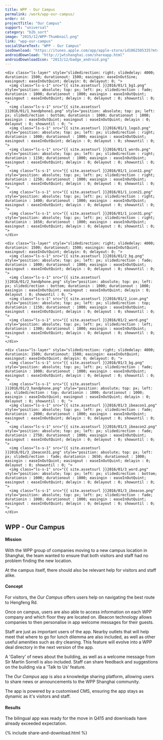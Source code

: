 ```yaml
---
title: WPP - Our Campus
permalink: /work/wpp-our-campus/
order: 44
projectTitle: "Our Campus"
support: "universal"
category: "b2b_sort"
image: "2015/12/WPP-Thumbnail.png"
link: "wpp-our-campus"
socialShareText: "WPP - Our Campus"
iosDownload: "https://itunes.apple.com/app/apple-store/id1062505335?mt=8"
androidDownload: "http://jwtshanghai.com/shareapp.html"
androidDownloadIcon: "2013/12/badge_android.png"
---
```

<div class="avia-layerslider solid_bottom_border">
  <div id="layerslider_1" class="ls-wp-container">

    <div class="ls-layer" style="slidedirection: right; slidedelay: 4000; durationin: 1500; durationout: 1500; easingin: easeInOutSine; easingout: easeInOutQuint; delayin: 0; delayout: 0; ">
      <img class="ls-s-1" src="{{ site.assetsurl }}2016/01/1_bg1.png" style="position: absolute; top: px; left: px; slidedirection : fade; durationin : 1000; durationout : 1000; easingin : easeInOutQuint; easingout : easeInOutQuint; delayin : 0; delayout : 0; showuntil : 0; ">
      <img class="ls-s-1" src="{{ site.assetsurl }}2016/01/1_handphone1.png" style="position: absolute; top: px; left: px; slidedirection : bottom; durationin : 1000; durationout : 1000; easingin : easeInOutQuint; easingout : easeInOutQuint; delayin : 0; delayout : 0; showuntil : 0; ">
      <img class="ls-s-1" src="{{ site.assetsurl }}2016/01/1_logo3.png" style="position: absolute; top: px; left: px; slidedirection : right; durationin : 1000; durationout : 1000; easingin : easeInOutQuint; easingout : easeInOutQuint; delayin : 0; delayout : 0; showuntil : 0; ">
      <img class="ls-s-1" src="{{ site.assetsurl }}2016/01/1_words.png" style="position: absolute; top: px; left: px; slidedirection : right; durationin : 1150; durationout : 1000; easingin : easeInOutQuint; easingout : easeInOutQuint; delayin : 0; delayout : 0; showuntil : 0; ">
      <img class="ls-s-1" src="{{ site.assetsurl }}2016/01/1_icon11.png" style="position: absolute; top: px; left: px; slidedirection : right; durationin : 1250; durationout : 1000; easingin : easeInOutQuint; easingout : easeInOutQuint; delayin : 0; delayout : 0; showuntil : 0; ">
      <img class="ls-s-1" src="{{ site.assetsurl }}2016/01/1_icon21.png" style="position: absolute; top: px; left: px; slidedirection : right; durationin : 1400; durationout : 1000; easingin : easeInOutQuint; easingout : easeInOutQuint; delayin : 0; delayout : 0; showuntil : 0; ">
      <img class="ls-s-1" src="{{ site.assetsurl }}2016/01/1_icon31.png" style="position: absolute; top: px; left: px; slidedirection : right; durationin : 1650; durationout : 1000; easingin : easeInOutQuint; easingout : easeInOutQuint; delayin : 0; delayout : 0; showuntil : 0; ">
    </div>

    <div class="ls-layer" style="slidedirection: right; slidedelay: 4000; durationin: 1500; durationout: 1500; easingin: easeInOutQuint; easingout: easeInOutQuint; delayin: 0; delayout: 0; ">
      <img class="ls-s-1" src="{{ site.assetsurl }}2016/01/2_bg.png" style="position: absolute; top: px; left: px; slidedirection : fade; durationin : 1000; durationout : 1000; easingin : easeInOutQuint; easingout : easeInOutQuint; delayin : 0; delayout : 0; showuntil : 0; ">
      <img class="ls-s-1" src="{{ site.assetsurl }}2016/01/2_handphone.png" style="position: absolute; top: px; left: px; slidedirection : bottom; durationin : 1000; durationout : 1000; easingin : easeInOutQuint; easingout : easeInOutQuint; delayin : 0; delayout : 0; showuntil : 0; ">
      <img class="ls-s-1" src="{{ site.assetsurl }}2016/01/2_icon.png" style="position: absolute; top: px; left: px; slidedirection : top; durationin : 1150; durationout : 1000; easingin : easeInOutQuint; easingout : easeInOutQuint; delayin : 0; delayout : 0; showuntil : 0; ">
      <img class="ls-s-1" src="{{ site.assetsurl }}2016/01/2_word.png" style="position: absolute; top: px; left: px; slidedirection : left; durationin : 1300; durationout : 1000; easingin : easeInOutQuint; easingout : easeInOutQuint; delayin : 0; delayout : 0; showuntil : 0; ">
    </div>

    <div class="ls-layer" style="slidedirection: right; slidedelay: 4000; durationin: 1500; durationout: 1500; easingin: easeInOutQuint; easingout: easeInOutQuint; delayin: 0; delayout: 0; ">
      <img class="ls-s-1" src="{{ site.assetsurl }}2016/01/3_bg.png" style="position: absolute; top: px; left: px; slidedirection : fade; durationin : 1000; durationout : 1000; easingin : easeInOutQuint; easingout : easeInOutQuint; delayin : 0; delayout : 0; showuntil : 0; ">
      <img class="ls-s-1" src="{{ site.assetsurl }}2016/01/3_handphone.png" style="position: absolute; top: px; left: px; slidedirection : top; durationin : 1000; durationout : 1000; easingin : easeInOutQuint; easingout : easeInOutQuint; delayin : 0; delayout : 0; showuntil : 0; ">
      <img class="ls-s-1" src="{{ site.assetsurl }}2016/01/3_ibeacon1.png" style="position: absolute; top: px; left: px; slidedirection : fade; durationin : 2000; durationout : 1000; easingin : easeInOutQuint; easingout : easeInOutQuint; delayin : 0; delayout : 0; showuntil : 0; ">
      <img class="ls-s-1" src="{{ site.assetsurl }}2016/01/3_ibeacon2.png" style="position: absolute; top: px; left: px; slidedirection : fade; durationin : 2750; durationout : 1000; easingin : easeInOutQuint; easingout : easeInOutQuint; delayin : 0; delayout : 0; showuntil : 0; ">
      <img class="ls-s-1" src="{{ site.assetsurl }}2016/01/3_ibeacon31.png" style="position: absolute; top: px; left: px; slidedirection : fade; durationin : 3650; durationout : 1000; easingin : easeInOutQuint; easingout : easeInOutQuint; delayin : 0; delayout : 0; showuntil : 0; ">
      <img class="ls-s-1" src="{{ site.assetsurl }}2016/01/3_word.png" style="position: absolute; top: px; left: px; slidedirection : bottom; durationin : 1000; durationout : 1000; easingin : easeInOutQuint; easingout : easeInOutQuint; delayin : 0; delayout : 0; showuntil : 0; ">
      <img class="ls-s-1" src="{{ site.assetsurl }}2016/01/3_ibeacon.png" style="position: absolute; top: px; left: px; slidedirection : fade; durationin : 1000; durationout : 1000; easingin : easeInOutQuint; easingout : easeInOutQuint; delayin : 0; delayout : 0; showuntil : 0; ">
    </div>
  </div>
</div>

<div class="wrapper content project-detail" markdown="1">
  <h2 class="content-h2 with-bottom-line">WPP - Our Campus</h2>

#### Mission

With the WPP group of companies moving to a new campus location in Shanghai, the team wanted to ensure that both visitors and staff had no problem finding the new location.

At the campus itself, there should also be relevant help for visitors and staff alike.

#### Concept

For visitors, the _Our Campus_ offers users help on navigating the best route to Hengfeng Rd. 

Once on campus, users are also able to access information on each WPP company and which floor they are located on. iBeacon technology allows companies to then personalise in app welcome messages for their guests.

Staff are just as important users of the app. Nearby outlets that will help meet that where to go for lunch dilemma are also included, as well as other useful amenities such as dry cleaning. This feature will evolve into a WPP deal directory in the next version of the app.

A 'Gallery' of news about the building, as well as a welcome message from Sir Martin Sorrell is also included. Staff can share feedback and suggestions on the building via a 'Talk to Us' feature.

The _Our Campus_ app is also a knowledge sharing platform, allowing users to share news or announcements to the WPP Shanghai community.

The app is powered by a customised CMS, ensuring the app stays as dynamic as it's visitors and staff.

#### Results

The bilingual app was ready for the move in Q415 and downloads have already exceeded expectation.

</div>

{% include share-and-download.html %}

<script>
$(document).ready(function() {
  if (typeof $.fn.layerSlider == "undefined") {
    lsShowNotice('layerslider_1','jquery');
  }
  else if (typeof $.transit == "undefined" || typeof $.transit.modifiedForLayerSlider == "undefined") {
    lsShowNotice('layerslider_1', 'transit');
  }
  else
  {
    $("#layerslider_1").layerSlider({
      width : '1440px',
      height : '650px',
      responsive : true,
      responsiveUnder : 0,
      sublayerContainer : 0,
      autoStart : true,
      pauseOnHover : true,
      firstLayer : 1,
      animateFirstLayer : true,
      randomSlideshow : false,
      twoWaySlideshow : true,
      loops : 0,
      forceLoopNum : true,
      autoPlayVideos : true,
      autoPauseSlideshow : 'auto',
      youtubePreview : 'maxresdefault.jpg',
      keybNav : true,
      touchNav : true,
      skin : 'fullwidth',
      skinsPath : '../../css/LayerSlider/skins/',
      globalBGColor : 'transparent',
      navPrevNext : true,
      navStartStop : false,
      navButtons : true,
      hoverPrevNext : true,
      hoverBottomNav : false,
      showBarTimer : false,
      showCircleTimer : true,
      thumbnailNavigation : 'disabled',
      tnWidth : 100,
      tnHeight : 60,
      tnContainerWidth : '60%',
      tnActiveOpacity : 35,
      tnInactiveOpacity : 100,
      imgPreload : true,
      yourLogo : false,
      yourLogoStyle : 'left: 10px; top: 10px;',
      yourLogoLink : false,
      yourLogoTarget : '_self',
      cbInit : function(element) { },
      cbStart : function(data) { },
      cbStop : function(data) { },
      cbPause : function(data) { },
      cbAnimStart : function(data) { },
      cbAnimStop : function(data) { },
      cbPrev : function(data) { },
      cbNext : function(data) { }
    });
  }
});
</script>
